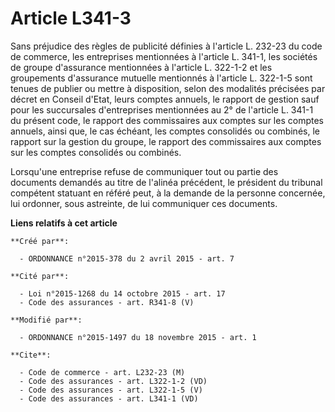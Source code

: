 # Article L341-3

Sans préjudice des règles de publicité définies à l'article L. 232-23 du code de commerce, les entreprises mentionnées à
l'article L. 341-1, les sociétés de groupe d'assurance mentionnées à l'article L. 322-1-2 et les groupements d'assurance
mutuelle mentionnés à l'article L. 322-1-5 sont tenues de publier ou mettre à disposition, selon des modalités précisées par
décret en Conseil d'Etat, leurs comptes annuels, le rapport de gestion sauf pour les succursales d'entreprises mentionnées au
2° de l'article L. 341-1 du présent code, le rapport des commissaires aux comptes sur les comptes annuels, ainsi que, le cas
échéant, les comptes consolidés ou combinés, le rapport sur la gestion du groupe, le rapport des commissaires aux comptes sur
les comptes consolidés ou combinés. 

Lorsqu'une entreprise refuse de communiquer tout ou partie des documents demandés au titre de l'alinéa précédent, le
président du tribunal compétent statuant en référé peut, à la demande de la personne concernée, lui ordonner, sous astreinte,
de lui communiquer ces documents.

**Liens relatifs à cet article**

	**Créé par**:

	  - ORDONNANCE n°2015-378 du 2 avril 2015 - art. 7

	**Cité par**:

	  - Loi n°2015-1268 du 14 octobre 2015 - art. 17
	  - Code des assurances - art. R341-8 (V)

	**Modifié par**:

	  - ORDONNANCE n°2015-1497 du 18 novembre 2015 - art. 1

	**Cite**:

	  - Code de commerce - art. L232-23 (M)
	  - Code des assurances - art. L322-1-2 (VD)
	  - Code des assurances - art. L322-1-5 (V)
	  - Code des assurances - art. L341-1 (VD)
